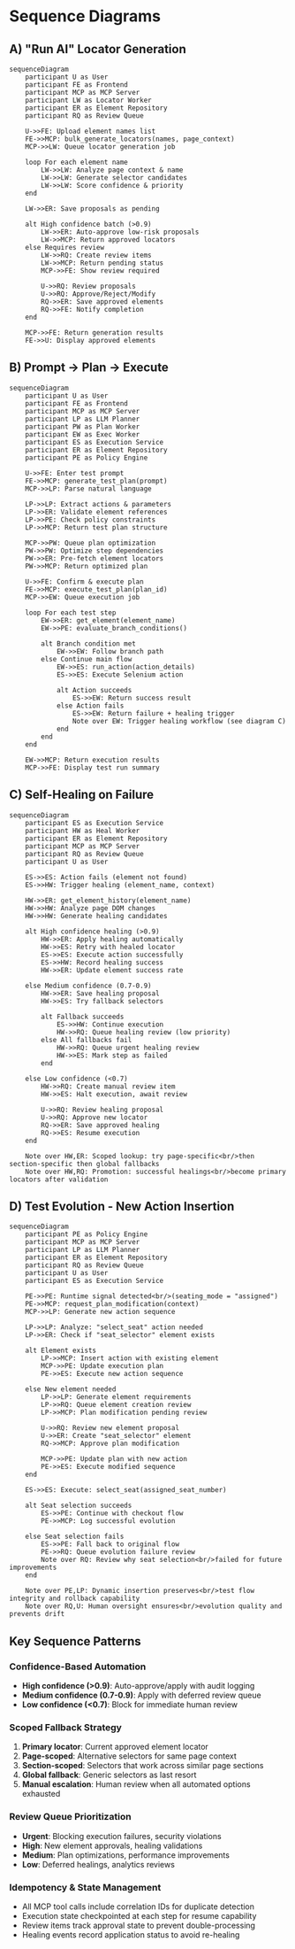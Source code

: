 # Sequence Diagrams

## A) "Run AI" Locator Generation

```mermaid
sequenceDiagram
    participant U as User
    participant FE as Frontend
    participant MCP as MCP Server  
    participant LW as Locator Worker
    participant ER as Element Repository
    participant RQ as Review Queue
    
    U->>FE: Upload element names list
    FE->>MCP: bulk_generate_locators(names, page_context)
    MCP->>LW: Queue locator generation job
    
    loop For each element name
        LW->>LW: Analyze page context & name
        LW->>LW: Generate selector candidates
        LW->>LW: Score confidence & priority
    end
    
    LW->>ER: Save proposals as pending
    
    alt High confidence batch (>0.9)
        LW->>ER: Auto-approve low-risk proposals  
        LW->>MCP: Return approved locators
    else Requires review
        LW->>RQ: Create review items
        LW->>MCP: Return pending status
        MCP->>FE: Show review required
        
        U->>RQ: Review proposals
        U->>RQ: Approve/Reject/Modify
        RQ->>ER: Save approved elements
        RQ->>FE: Notify completion
    end
    
    MCP->>FE: Return generation results
    FE->>U: Display approved elements
```

## B) Prompt → Plan → Execute

```mermaid
sequenceDiagram
    participant U as User
    participant FE as Frontend
    participant MCP as MCP Server
    participant LP as LLM Planner
    participant PW as Plan Worker
    participant EW as Exec Worker
    participant ES as Execution Service
    participant ER as Element Repository
    participant PE as Policy Engine
    
    U->>FE: Enter test prompt
    FE->>MCP: generate_test_plan(prompt)
    MCP->>LP: Parse natural language
    
    LP->>LP: Extract actions & parameters
    LP->>ER: Validate element references
    LP->>PE: Check policy constraints
    LP->>MCP: Return test plan structure
    
    MCP->>PW: Queue plan optimization
    PW->>PW: Optimize step dependencies
    PW->>ER: Pre-fetch element locators  
    PW->>MCP: Return optimized plan
    
    U->>FE: Confirm & execute plan
    FE->>MCP: execute_test_plan(plan_id)
    MCP->>EW: Queue execution job
    
    loop For each test step
        EW->>ER: get_element(element_name)
        EW->>PE: evaluate_branch_conditions()
        
        alt Branch condition met
            EW->>EW: Follow branch path
        else Continue main flow
            EW->>ES: run_action(action_details)
            ES->>ES: Execute Selenium action
            
            alt Action succeeds
                ES->>EW: Return success result
            else Action fails
                ES->>EW: Return failure + healing trigger
                Note over EW: Trigger healing workflow (see diagram C)
            end
        end
    end
    
    EW->>MCP: Return execution results
    MCP->>FE: Display test run summary
```

## C) Self-Healing on Failure

```mermaid
sequenceDiagram
    participant ES as Execution Service
    participant HW as Heal Worker
    participant ER as Element Repository
    participant MCP as MCP Server
    participant RQ as Review Queue
    participant U as User
    
    ES->>ES: Action fails (element not found)
    ES->>HW: Trigger healing (element_name, context)
    
    HW->>ER: get_element_history(element_name)
    HW->>HW: Analyze page DOM changes
    HW->>HW: Generate healing candidates
    
    alt High confidence healing (>0.9)
        HW->>ER: Apply healing automatically
        HW->>ES: Retry with healed locator
        ES->>ES: Execute action successfully
        ES->>HW: Record healing success
        HW->>ER: Update element success rate
        
    else Medium confidence (0.7-0.9)
        HW->>ER: Save healing proposal
        HW->>ES: Try fallback selectors
        
        alt Fallback succeeds  
            ES->>HW: Continue execution
            HW->>RQ: Queue healing review (low priority)
        else All fallbacks fail
            HW->>RQ: Queue urgent healing review
            HW->>ES: Mark step as failed
        end
        
    else Low confidence (<0.7)
        HW->>RQ: Create manual review item
        HW->>ES: Halt execution, await review
        
        U->>RQ: Review healing proposal
        U->>RQ: Approve new locator
        RQ->>ER: Save approved healing
        RQ->>ES: Resume execution
    end
    
    Note over HW,ER: Scoped lookup: try page-specific<br/>then section-specific then global fallbacks
    Note over HW,RQ: Promotion: successful healings<br/>become primary locators after validation
```

## D) Test Evolution - New Action Insertion

```mermaid
sequenceDiagram
    participant PE as Policy Engine
    participant MCP as MCP Server
    participant LP as LLM Planner
    participant ER as Element Repository
    participant RQ as Review Queue
    participant U as User
    participant ES as Execution Service
    
    PE->>PE: Runtime signal detected<br/>(seating_mode = "assigned")
    PE->>MCP: request_plan_modification(context)
    MCP->>LP: Generate new action sequence
    
    LP->>LP: Analyze: "select_seat" action needed
    LP->>ER: Check if "seat_selector" element exists
    
    alt Element exists
        LP->>MCP: Insert action with existing element
        MCP->>PE: Update execution plan
        PE->>ES: Execute new action sequence
        
    else New element needed
        LP->>LP: Generate element requirements
        LP->>RQ: Queue element creation review
        LP->>MCP: Plan modification pending review
        
        U->>RQ: Review new element proposal
        U->>ER: Create "seat_selector" element
        RQ->>MCP: Approve plan modification
        
        MCP->>PE: Update plan with new action
        PE->>ES: Execute modified sequence
    end
    
    ES->>ES: Execute: select_seat(assigned_seat_number)
    
    alt Seat selection succeeds
        ES->>PE: Continue with checkout flow
        PE->>MCP: Log successful evolution
        
    else Seat selection fails
        ES->>PE: Fall back to original flow
        PE->>RQ: Queue evolution failure review
        Note over RQ: Review why seat selection<br/>failed for future improvements
    end
    
    Note over PE,LP: Dynamic insertion preserves<br/>test flow integrity and rollback capability
    Note over RQ,U: Human oversight ensures<br/>evolution quality and prevents drift
```

## Key Sequence Patterns

### Confidence-Based Automation
- **High confidence (>0.9)**: Auto-approve/apply with audit logging
- **Medium confidence (0.7-0.9)**: Apply with deferred review queue
- **Low confidence (<0.7)**: Block for immediate human review

### Scoped Fallback Strategy
1. **Primary locator**: Current approved element locator
2. **Page-scoped**: Alternative selectors for same page context  
3. **Section-scoped**: Selectors that work across similar page sections
4. **Global fallback**: Generic selectors as last resort
5. **Manual escalation**: Human review when all automated options exhausted

### Review Queue Prioritization
- **Urgent**: Blocking execution failures, security violations
- **High**: New element approvals, healing validations  
- **Medium**: Plan optimizations, performance improvements
- **Low**: Deferred healings, analytics reviews

### Idempotency & State Management
- All MCP tool calls include correlation IDs for duplicate detection
- Execution state checkpointed at each step for resume capability
- Review items track approval state to prevent double-processing
- Healing events record application status to avoid re-healing